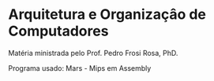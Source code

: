 # Arquitetura e Organizaçâo de Computadores

Matéria ministrada pelo Prof. Pedro Frosi Rosa, PhD.

Programa usado: Mars - Mips em Assembly
